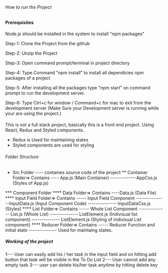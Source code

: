 ###### How to run the Project #####
#### Prerequisites ###
Node.js should be installed in the system to install "npm packages"

Step-1: Clone the Project from the github

Step-2: Unzip the Project

Step-3: Open command prompt/terminal in project directory

Step-4: Type Command "npm install" to install all dependicies npm packages of a project

Step-5: After installing all the packages type "npm start" on command prompt to run the development server.

Step-6: Type Ctrl+c for window / Command+c for mac to exit from the development server 
(Make Sure your Development server is running while your are using the project.)

####
This is not a full stack project, basically this is a front end project. 
Using React, Redux and Styled components.
*  Redux is Used for maintaining states
*  Styled components are used for styling

###### Folder Structure ######
* Src Folder ---- containes source code of the project
** Container Folder=>
    Contains ---- App.js (Main Container)
    -------------AppCss.js (Styles of App.js)

*** Component Folder
**** Data Folder=>
        Contains ----Data.js (Data File)
**** Input Field Folder=>
        Contains ----- Input Field Component
        ---------------InputData.js (Input Component Code)
        ---------------InputDataCss.js (Styles)
**** List Folder=>
        Contains ----- Whole List Component
        -------------- List.js (Whole List)
        -------------- ListElement.js (Indivisual list component)
        -------------- ListElement.js (Styling of indivisual List component)
**** Reducer Folder=>
        Contains ----- Reducer Function and initial state
        -------------- Used for maintaing states.

##### Working of the project
1--- User can easily add his / her task in the input field and on hitting add button that task will be visible in the To Do List
2--- User cannot add any empty task 
3--- user can delete his/her task anytime by hitting delete key